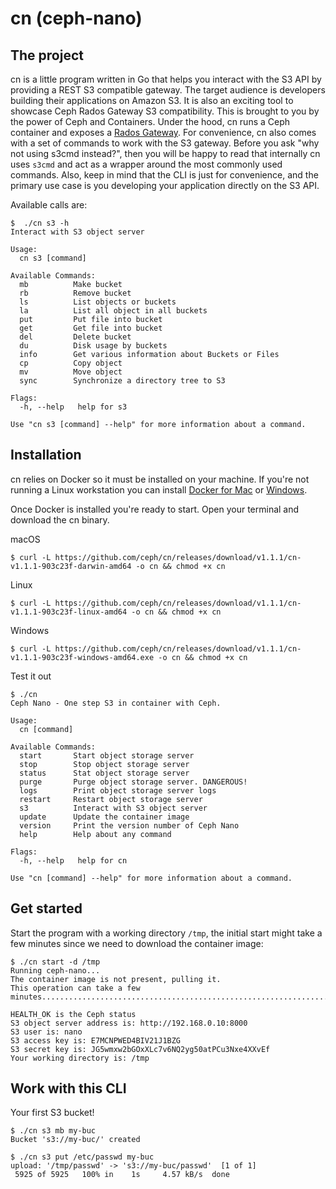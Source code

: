 # cn (ceph-nano)

## The project

cn is a little program written in Go that helps you interact with the S3 API by providing a REST S3 compatible gateway. The target audience is developers building their applications on Amazon S3. It is also an exciting tool to showcase Ceph Rados Gateway S3 compatibility.
This is brought to you by the power of Ceph and Containers. Under the hood, cn runs a Ceph container and exposes a [Rados Gateway](http://docs.ceph.com/docs/master/radosgw/). For convenience, cn also comes with a set of commands to work with the S3 gateway. Before you ask "why not using s3cmd instead?", then you will be happy to read that internally cn uses `s3cmd` and act as a wrapper around the most commonly used commands.
Also, keep in mind that the CLI is just for convenience, and the primary use case is you developing your application directly on the S3 API.

Available calls are:

```
$  ./cn s3 -h
Interact with S3 object server

Usage:
  cn s3 [command]

Available Commands:
  mb          Make bucket
  rb          Remove bucket
  ls          List objects or buckets
  la          List all object in all buckets
  put         Put file into bucket
  get         Get file into bucket
  del         Delete bucket
  du          Disk usage by buckets
  info        Get various information about Buckets or Files
  cp          Copy object
  mv          Move object
  sync        Synchronize a directory tree to S3

Flags:
  -h, --help   help for s3

Use "cn s3 [command] --help" for more information about a command.
```

## Installation

cn relies on Docker so it must be installed on your machine. If you're not running a Linux workstation you can install [Docker for Mac](https://docs.docker.com/docker-for-mac/) or [Windows](https://docs.docker.com/docker-for-windows/).

Once Docker is installed you're ready to start.
Open your terminal and download the cn binary.

macOS
```
$ curl -L https://github.com/ceph/cn/releases/download/v1.1.1/cn-v1.1.1-903c23f-darwin-amd64 -o cn && chmod +x cn
```

Linux
```
$ curl -L https://github.com/ceph/cn/releases/download/v1.1.1/cn-v1.1.1-903c23f-linux-amd64 -o cn && chmod +x cn
```

Windows
```
$ curl -L https://github.com/ceph/cn/releases/download/v1.1.1/cn-v1.1.1-903c23f-windows-amd64.exe -o cn && chmod +x cn
```

Test it out
```
$ ./cn
Ceph Nano - One step S3 in container with Ceph.

Usage:
  cn [command]

Available Commands:
  start       Start object storage server
  stop        Stop object storage server
  status      Stat object storage server
  purge       Purge object storage server. DANGEROUS!
  logs        Print object storage server logs
  restart     Restart object storage server
  s3          Interact with S3 object server
  update      Update the container image
  version     Print the version number of Ceph Nano
  help        Help about any command

Flags:
  -h, --help   help for cn

Use "cn [command] --help" for more information about a command.
```

## Get started

Start the program with a working directory `/tmp`, the initial start might take a few minutes since we need to download the container image:

```
$ ./cn start -d /tmp
Running ceph-nano...
The container image is not present, pulling it.
This operation can take a few minutes......................................................................................................................................................................................................................................................................................................................................................................................................................................................................................................................................................................

HEALTH_OK is the Ceph status
S3 object server address is: http://192.168.0.10:8000
S3 user is: nano
S3 access key is: E7MCNPWED4BIV21J1BZG
S3 secret key is: JG5wmxw2bGOxXLc7v6NQ2yg50atPCu3Nxe4XXvEf
Your working directory is: /tmp
```

##  Work with this CLI

Your first S3 bucket!

```
$ ./cn s3 mb my-buc
Bucket 's3://my-buc/' created

$ ./cn s3 put /etc/passwd my-buc
upload: '/tmp/passwd' -> 's3://my-buc/passwd'  [1 of 1]
 5925 of 5925   100% in    1s     4.57 kB/s  done
 ```
